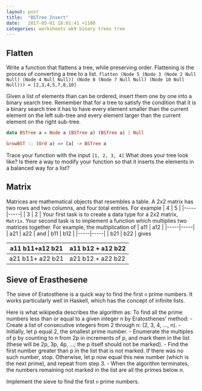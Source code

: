 ```yaml
---
layout: post
title:  "BSTree Insert"
date:   2017-05-01 18:01:41 +1100
categories: worksheets wk9 binary trees tree
---
```


## Flatten
Write a function that flattens a tree, while preserving order. Flattening is the process of converting a tree to a list.
`flatten (Node 5 (Node 3 (Node 2 Null Null) (Node 4 Null Null)) (Node 8 (Node 7 Null Null) (Node 10 Null Null))) = [2,3,4,5,7,8,10]`

Given a list of elements than can be ordered, insert them one by one into a binary search tree. Remember that for a tree to satisfy the condition that it is a binary
search tree it has to have every element smaller than the current element on the left sub-tree and every element larger than the current element on the right sub-tree.

```haskell
data BSTree a = Node a (BSTree a) (BSTree a) | Null

GrowBST :: (Ord a) => [a] -> BSTree a
```

Trace your function with the input `[1, 2, 3, 4]` What does your tree look like? Is there a way to modify your function so that it inserts the elements in a 
balanced way for a list?

## Matrix
Matrices are mathematical objects that resembles a table. A 2x2 matrix has two rows and two columns, and four total entries. For example
| 4 | 5 |
|-----|-----|
| 3 | 2 |
Your first task is to create a data type for a 2x2 matrix, `Matrix`. Your second task is to implement a function which multiplies two matrices together. For example, the multiplication of
| a11 | a12 |
|-----|-----|
| a21 | a22 |
and 
| b11 | b12 |
|-----|-----|
| b21 | b22 |
gives

| a11 b11+a12 b21 | a11 b12 + a12 b22 |
|-----|-----|
| a21 b11+ a22 b21 | a21 b12 + a22 b22 |

## Sieve of Erasthesene

The sieve of Eratosthene is a quick way to find the first `n` prime numbers. It works particularly well in Haskell, which has the concept of infinite lists.

  Here is what wikipedia describes the algorithm as:
  To find all the prime numbers less than or equal to a given integer n by Eratosthenes' method:
    - Create a list of consecutive integers from 2 through n: (2, 3, 4, ..., n).
    - Initially, let p equal 2, the smallest prime number.
    - Enumerate the multiples of p by counting to n from 2p in increments of p, and mark them in the list (these will be 2p, 3p, 4p, ...; the p itself should not be marked).
    - Find the first number greater than p in the list that is not marked. If there was no such number, stop. Otherwise, let p now equal this new number (which is the next prime), and repeat from step 3.
    - When the algorithm terminates, the numbers remaining not marked in the list are all the primes below n.

  Implement the sieve to find the first `n` prime numbers.
